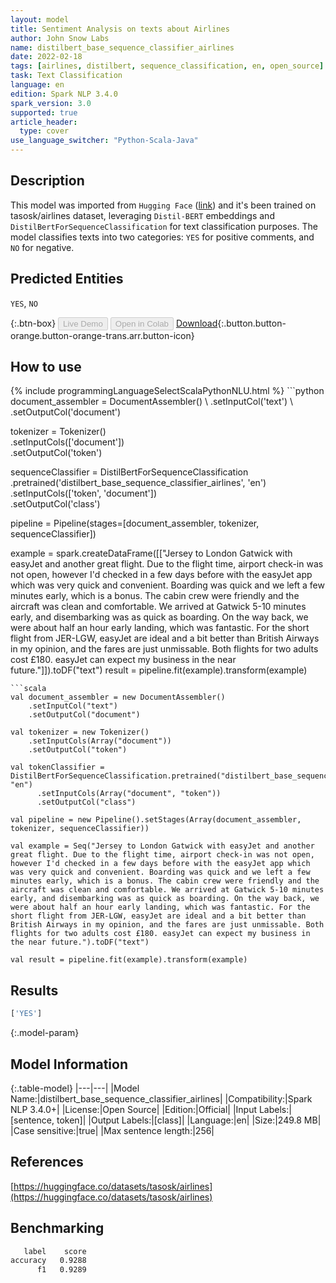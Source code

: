 ```yaml
---
layout: model
title: Sentiment Analysis on texts about Airlines
author: John Snow Labs
name: distilbert_base_sequence_classifier_airlines
date: 2022-02-18
tags: [airlines, distilbert, sequence_classification, en, open_source]
task: Text Classification
language: en
edition: Spark NLP 3.4.0
spark_version: 3.0
supported: true
article_header:
  type: cover
use_language_switcher: "Python-Scala-Java"
---
```


## Description

This model was imported from `Hugging Face` ([link](https://huggingface.co/tasosk/distilbert-base-uncased-airlines)) and it's been trained on tasosk/airlines dataset, leveraging `Distil-BERT` embeddings and `DistilBertForSequenceClassification` for text classification purposes. The model classifies texts into two categories: `YES` for positive comments, and `NO` for negative.

## Predicted Entities

`YES`, `NO`

{:.btn-box}
<button class="button button-orange" disabled>Live Demo</button>
<button class="button button-orange" disabled>Open in Colab</button>
[Download](https://s3.amazonaws.com/auxdata.johnsnowlabs.com/public/models/distilbert_base_sequence_classifier_airlines_en_3.4.0_3.0_1645179643194.zip){:.button.button-orange.button-orange-trans.arr.button-icon}

## How to use



<div class="tabs-box" markdown="1">
{% include programmingLanguageSelectScalaPythonNLU.html %}
```python
document_assembler = DocumentAssembler() \
    .setInputCol('text') \
    .setOutputCol('document')

tokenizer = Tokenizer() \
    .setInputCols(['document']) \
    .setOutputCol('token')

sequenceClassifier = DistilBertForSequenceClassification\
      .pretrained('distilbert_base_sequence_classifier_airlines', 'en') \
      .setInputCols(['token', 'document']) \
      .setOutputCol('class')

pipeline = Pipeline(stages=[document_assembler, tokenizer, sequenceClassifier])

example = spark.createDataFrame([["Jersey to London Gatwick with easyJet and another great flight. Due to the flight time, airport check-in was not open, however I'd checked in a few days before with the easyJet app which was very quick and convenient. Boarding was quick and we left a few minutes early, which is a bonus. The cabin crew were friendly and the aircraft was clean and comfortable. We arrived at Gatwick 5-10 minutes early, and disembarking was as quick as boarding. On the way back, we were about half an hour early landing, which was fantastic. For the short flight from JER-LGW, easyJet are ideal and a bit better than British Airways in my opinion, and the fares are just unmissable. Both flights for two adults cost £180. easyJet can expect my business in the near future."]]).toDF("text")
result = pipeline.fit(example).transform(example)
```
```scala
val document_assembler = new DocumentAssembler() 
    .setInputCol("text") 
    .setOutputCol("document")

val tokenizer = new Tokenizer() 
    .setInputCols(Array("document")) 
    .setOutputCol("token")

val tokenClassifier = DistilBertForSequenceClassification.pretrained("distilbert_base_sequence_classifier_airlines", "en")
      .setInputCols(Array("document", "token"))
      .setOutputCol("class")

val pipeline = new Pipeline().setStages(Array(document_assembler, tokenizer, sequenceClassifier))

val example = Seq("Jersey to London Gatwick with easyJet and another great flight. Due to the flight time, airport check-in was not open, however I'd checked in a few days before with the easyJet app which was very quick and convenient. Boarding was quick and we left a few minutes early, which is a bonus. The cabin crew were friendly and the aircraft was clean and comfortable. We arrived at Gatwick 5-10 minutes early, and disembarking was as quick as boarding. On the way back, we were about half an hour early landing, which was fantastic. For the short flight from JER-LGW, easyJet are ideal and a bit better than British Airways in my opinion, and the fares are just unmissable. Both flights for two adults cost £180. easyJet can expect my business in the near future.").toDF("text")

val result = pipeline.fit(example).transform(example)
```
</div>

## Results

```bash
['YES']
```

{:.model-param}
## Model Information

{:.table-model}
|---|---|
|Model Name:|distilbert_base_sequence_classifier_airlines|
|Compatibility:|Spark NLP 3.4.0+|
|License:|Open Source|
|Edition:|Official|
|Input Labels:|[sentence, token]|
|Output Labels:|[class]|
|Language:|en|
|Size:|249.8 MB|
|Case sensitive:|true|
|Max sentence length:|256|

## References

[https://huggingface.co/datasets/tasosk/airlines](https://huggingface.co/datasets/tasosk/airlines)

## Benchmarking

```bash
   label    score
accuracy   0.9288
      f1   0.9289
```
